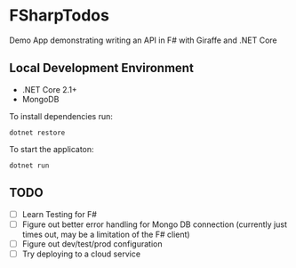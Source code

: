 # FSharpTodos
Demo App demonstrating writing an API in F# with Giraffe and .NET Core


## Local Development Environment

- .NET Core 2.1+
- MongoDB

To install dependencies run:
```
dotnet restore
```

To start the applicaton:
```
dotnet run
```

## TODO

- [ ] Learn Testing for F#
- [ ] Figure out better error handling for Mongo DB connection (currently just times out, may be a limitation of the F# client)
- [ ] Figure out dev/test/prod configuration
- [ ] Try deploying to a cloud service